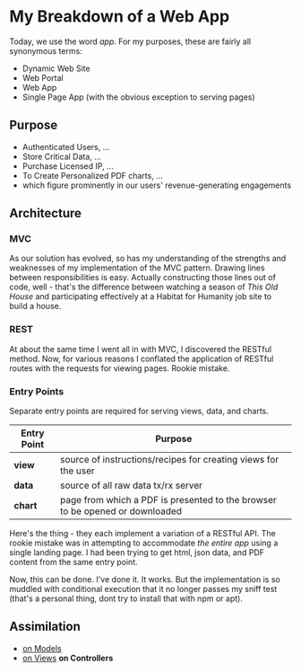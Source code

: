 # My Breakdown of a Web App
Today, we use the word _app._ For my purposes, these are fairly all synonymous terms:
+ Dynamic Web Site
+ Web Portal
+ Web App
+ Single Page App (with the obvious exception to serving pages)

## Purpose
+ Authenticated Users, ...
+ Store Critical Data, ...
+ Purchase Licensed IP, ...
+ To Create Personalized PDF charts, ...
+ which figure prominently in our users' revenue-generating engagements

## Architecture

### MVC
As our solution has
evolved, so has my understanding of the strengths and weaknesses of my implementation of the 
MVC pattern. Drawing lines between responsibilities is easy. Actually constructing those lines
out of code, well - that's the difference between watching a season of _This Old House_ and 
participating effectively at a Habitat for Humanity job site to build a house. 

### REST
At about the same time I went all in with MVC, I discovered the RESTful method. Now, for various reasons
I conflated the application of RESTful routes with the requests for viewing pages. Rookie mistake. 

### Entry Points
Separate entry points are required for serving views, data, and charts.

Entry Point | Purpose
--- | ---
__view__    | source of instructions/recipes for creating views for the user
__data__    | source of all raw data tx/rx server 
__chart__   | page from which a PDF is presented to the browser to be opened or downloaded

Here's the thing - they each implement a variation of a RESTful API. The rookie mistake was in attempting to 
accommodate _the entire app_ using a single landing page. I had been trying to get html, json data, and PDF  content
from the same entry point. 

Now, this can be done. I've done it. It works. But the implementation is so muddled with conditional execution that 
it no longer passes my sniff test (that's a personal thing, dont try to install that with npm or apt).



## Assimilation

+ [on Models](onModels.md)
+ [on Views](onViews.md)
__on Controllers__



